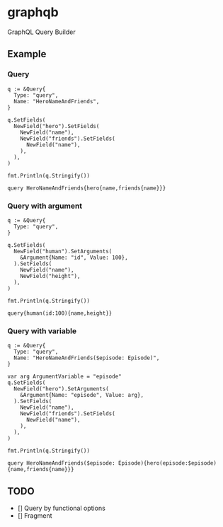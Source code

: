 # graphqb
GraphQL Query Builder

## Example

### Query

```
q := &Query{
  Type: "query",
  Name: "HeroNameAndFriends",
}

q.SetFields(
  NewField("hero").SetFields(
    NewField("name"),
    NewField("friends").SetFields(
      NewField("name"),
    ),
  ),
)

fmt.Println(q.Stringify())
```

```
query HeroNameAndFriends{hero{name,friends{name}}}
```

### Query with argument

```
q := &Query{
  Type: "query",
}

q.SetFields(
  NewField("human").SetArguments(
    &Argument{Name: "id", Value: 100},
  ).SetFields(
    NewField("name"),
    NewField("height"),
  ),
)

fmt.Println(q.Stringify())
```

```
query{human(id:100){name,height}}
```

### Query with variable

```
q := &Query{
  Type: "query",
  Name: "HeroNameAndFriends($episode: Episode)",
}

var arg ArgumentVariable = "episode"
q.SetFields(
  NewField("hero").SetArguments(
    &Argument{Name: "episode", Value: arg},
  ).SetFields(
    NewField("name"),
    NewField("friends").SetFields(
      NewField("name"),
    ),
  ),
)

fmt.Println(q.Stringify())
```

```
query HeroNameAndFriends($episode: Episode){hero(episode:$episode){name,friends{name}}}
```

## TODO

- [] Query by functional options
- [] Fragment
